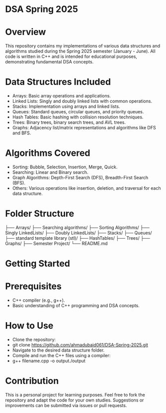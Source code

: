# DSA Spring 2025
# Overview
This repository contains my implementations of various data structures and algorithms studied during the Spring 2025 semester (January - June). All code is written in C++ and is intended for educational purposes, demonstrating fundamental DSA concepts.

# Data Structures Included
- Arrays: Basic array operations and applications.
- Linked Lists: Singly and doubly linked lists with common operations.
- Stacks: Implementation using arrays and linked lists.
- Queues: Standard queues, circular queues, and priority queues.
- Hash Tables: Basic hashing with collision resolution techniques.
- Trees: Binary trees, binary search trees, and AVL trees.
- Graphs: Adjacency list/matrix representations and algorithms like DFS and BFS.

# Algorithms Covered
- Sorting: Bubble, Selection, Insertion, Merge, Quick.
- Searching: Linear and Binary search.
- Graph Algorithms: Depth-First Search (DFS), Breadth-First Search (BFS).
- Others: Various operations like insertion, deletion, and traversal for each data structure.

# Folder Structure
├── Arrays/
├── Searching algorithms/
├── Sorting Algorithms/
├── Singly LinkedLists/
├── Doubly LinkedLists/
├── Stacks/
├── Queues/
├── standard template library (stl)/
├── HashTables/
├── Trees/
├── Graphs/
├── Semester Project/
└── README.md

# Getting Started
# Prerequisites
- C++ compiler (e.g., g++).
- Basic understanding of C++ programming and DSA concepts.
# How to Use
- Clone the repository:
- git clone https://github.com/ahmadubaid061/DSA-Spring-2025.git
- Navigate to the desired data structure folder.
- Compile and run the C++ files using a compiler:
- g++ filename.cpp -o output./output

# Contribution
This is a personal project for learning purposes. Feel free to fork the repository and adapt the code for your own studies. Suggestions or improvements can be submitted via issues or pull requests.
